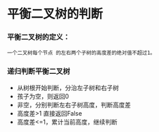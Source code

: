 # 平衡二叉树的判断
### 平衡二叉树的定义：<br>
    一个二叉树每个节点 的左右两个子树的高度差的绝对值不超过1。
### 递归判断平衡二叉树
* 从树根开始判断，分治左子树和右子树
* 孩子为空，则返回0
* 非空，分别判断左右子树高度，判断高度差
* 高度差>1 直接返回False
* 高度差<=1，累计当前高度，继续判断
